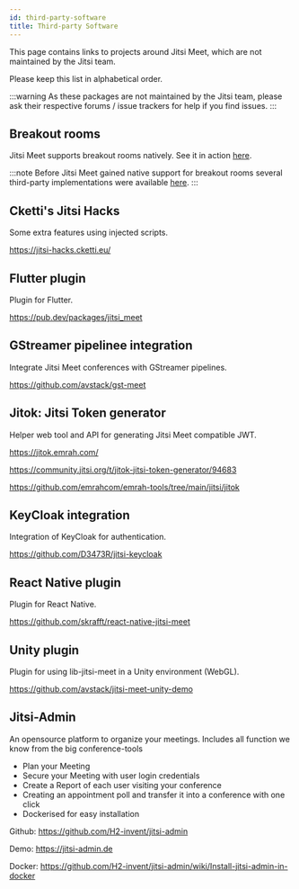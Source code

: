 ```yaml
---
id: third-party-software
title: Third-party Software
---
```


This page contains links to projects around Jitsi Meet, which are not maintained
by the Jitsi team.

Please keep this list in alphabetical order.

:::warning
As these packages are not maintained by the Jitsi team, please ask their respective forums / issue trackers for help if you find issues.
:::

## Breakout rooms

Jitsi Meet supports breakout rooms natively. See it in action [here](https://www.youtube.com/watch?v=ubYYZ0daw10).

:::note
Before Jitsi Meet gained native support for breakout rooms several third-party implementations were available [here](breakout-rooms).
:::

## Cketti's Jitsi Hacks

Some extra features using injected scripts.

https://jitsi-hacks.cketti.eu/

## Flutter plugin

Plugin for Flutter.

https://pub.dev/packages/jitsi_meet

## GStreamer pipelinee integration

Integrate Jitsi Meet conferences with GStreamer pipelines.

https://github.com/avstack/gst-meet

## Jitok: Jitsi Token generator

Helper web tool and API for generating Jitsi Meet compatible JWT.

https://jitok.emrah.com/

https://community.jitsi.org/t/jitok-jitsi-token-generator/94683

https://github.com/emrahcom/emrah-tools/tree/main/jitsi/jitok

## KeyCloak integration

Integration of KeyCloak for authentication.

https://github.com/D3473R/jitsi-keycloak

## React Native plugin

Plugin for React Native.

https://github.com/skrafft/react-native-jitsi-meet

## Unity plugin

Plugin for using lib-jitsi-meet in a Unity environment (WebGL).

https://github.com/avstack/jitsi-meet-unity-demo

## Jitsi-Admin

An opensource platform to organize your meetings. Includes all function we know from the big conference-tools
* Plan your Meeting
* Secure your Meeting with user login credentials
* Create a Report of each user visiting your conference
* Creating an appointment poll and transfer it into a conference with one click
* Dockerised for easy installation

Github: https://github.com/H2-invent/jitsi-admin

Demo: https://jitsi-admin.de

Docker: https://github.com/H2-invent/jitsi-admin/wiki/Install-jitsi-admin-in-docker
